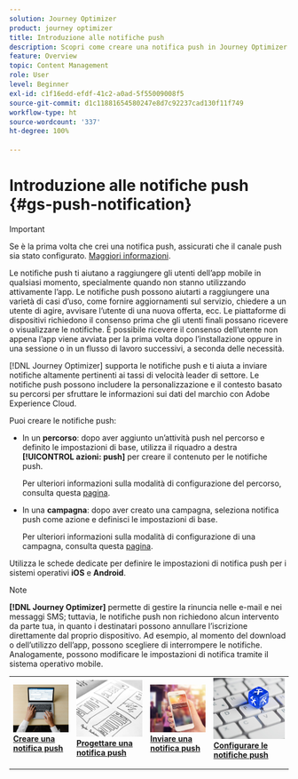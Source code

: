 ```yaml
---
solution: Journey Optimizer
product: journey optimizer
title: Introduzione alle notifiche push
description: Scopri come creare una notifica push in Journey Optimizer
feature: Overview
topic: Content Management
role: User
level: Beginner
exl-id: c1f16edd-efdf-41c2-a0ad-5f55009008f5
source-git-commit: d1c11881654580247e8d7c92237cad130f11f749
workflow-type: ht
source-wordcount: '337'
ht-degree: 100%

---
```


# Introduzione alle notifiche push {#gs-push-notification}

>[!IMPORTANT]
>
>Se è la prima volta che crei una notifica push, assicurati che il canale push sia stato configurato. [Maggiori informazioni](push-gs.md).

Le notifiche push ti aiutano a raggiungere gli utenti dell’app mobile in qualsiasi momento, specialmente quando non stanno utilizzando attivamente l’app. Le notifiche push possono aiutarti a raggiungere una varietà di casi d’uso, come fornire aggiornamenti sul servizio, chiedere a un utente di agire, avvisare l’utente di una nuova offerta, ecc. Le piattaforme di dispositivi richiedono il consenso prima che gli utenti finali possano ricevere o visualizzare le notifiche. È possibile ricevere il consenso dell’utente non appena l’app viene avviata per la prima volta dopo l’installazione oppure in una sessione o in un flusso di lavoro successivi, a seconda delle necessità.

[!DNL Journey Optimizer] supporta le notifiche push e ti aiuta a inviare notifiche altamente pertinenti ai tassi di velocità leader di settore. Le notifiche push possono includere la personalizzazione e il contesto basato su percorsi per sfruttare le informazioni sui dati del marchio con Adobe Experience Cloud.

Puoi creare le notifiche push:

* In un **percorso**: dopo aver aggiunto un’attività push nel percorso e definito le impostazioni di base, utilizza il riquadro a destra **[!UICONTROL azioni: push]** per creare il contenuto per le notifiche push.

   Per ulteriori informazioni sulla modalità di configurazione del percorso, consulta questa [pagina](../building-journeys/journey-gs.md).

* In una **campagna**: dopo aver creato una campagna, seleziona notifica push come azione e definisci le impostazioni di base.

   Per ulteriori informazioni sulla modalità di configurazione di una campagna, consulta questa [pagina](../campaigns/create-campaign.md#configure).

Utilizza le schede dedicate per definire le impostazioni di notifica push per i sistemi operativi **iOS** e **Android**.

>[!NOTE]
>
>**[!DNL Journey Optimizer]** permette di gestire la rinuncia nelle e-mail e nei messaggi SMS; tuttavia, le notifiche push non richiedono alcun intervento da parte tua, in quanto i destinatari possono annullare l’iscrizione direttamente dal proprio dispositivo. Ad esempio, al momento del download o dell’utilizzo dell’app, possono scegliere di interrompere le notifiche. Analogamente, possono modificare le impostazioni di notifica tramite il sistema operativo mobile.

<table style="table-layout:fixed"><tr style="border: 0;">
<td>
<a href="create-push.md">
<img alt="Lead" src="../assets/do-not-localize/push-create.jpeg">
</a>
<div><a href="create-push.md"><strong>Creare una notifica push</strong>
</div>
<p>
</td>
<td>
<a href="design-push.md">
<img alt="Non frequente" src="../assets/do-not-localize/push-design.jpg">
</a>
<div>
<a href="design-push.md"><strong>Progettare una notifica push</strong></a>
</div>
<p></td>
<td>
<a href="send-push.md">
<img alt="Convalida" src="../assets/do-not-localize/push-sending.jpg">
</a>
<div>
<a href="send-push.md"><strong>Inviare una notifica push</strong></a>
</div>
<p>
</td>
<td>
<a href="push-gs.md">
<img alt="Convalida" src="../assets/do-not-localize/push-config.jpg">
</a>
<div>
<a href="push-gs.md"><strong>Configurare le notifiche push</strong></a>
</div>
<p>
</td>
</tr></table>
